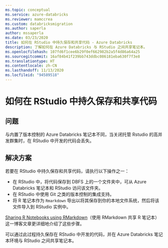 ```yaml
---
ms.topic: conceptual
ms.service: azure-databricks
ms.reviewer: mamccrea
ms.custom: databricksmigration
ms.author: saperla
author: mssaperla
ms.date: 03/23/2020
title: 如何在 RStudio 中持久保存和共享代码 - Azure Databricks
description: 了解如何在 Azure Databricks 与 RStudio 之间共享笔记本。
ms.openlocfilehash: 107fd6f1cee6b29f0ef662982b2a5f4d86a64a25
ms.sourcegitcommit: 16af84b41f239bb743ddbc086181eba630f7f3e8
ms.translationtype: HT
ms.contentlocale: zh-CN
ms.lasthandoff: 11/13/2020
ms.locfileid: "94589518"
---
```

# <a name="how-to-persist-and-share-code-in-rstudio"></a>如何在 RStudio 中持久保存和共享代码

## <a name="problem"></a>问题

与内置了版本控制的 Azure Databricks 笔记本不同，当关闭托管 Rstudio 的高并发群集时，在 RStudio 中开发的代码会丢失。

## <a name="solution"></a>解决方案

若要在 RStudio 中持久保存和共享代码，请执行以下操作之一：

* 在 RStudio 中，将代码保存到 DBFS 上的一个文件夹中，可从 Azure Databricks 笔记本和 RStudio 访问该文件夹。
* 在 RStudio 中使用 Git 之类的版本控制的集成支持。
* 将 R 笔记本作为 `Rmarkdown` 导出以将其保存到你的本地文件系统，然后将该文件导入到 RStudio 实例中。

[Sharing R Notebooks using RMarkdown](https://databricks.com/blog/2018/07/06/sharing-r-notebooks-using-rmarkdown.html)（使用 RMarkdown 共享 R 笔记本）这一博客文章更详细地介绍了这些步骤。

可以通过此过程持久保存在 RStudio 中开发的代码，并在 Azure Databricks 笔记本环境与 RStudio 之间共享笔记本。